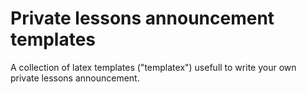# Private lessons announcement templates
A collection of latex templates ("templatex") usefull to write your own private lessons announcement.
